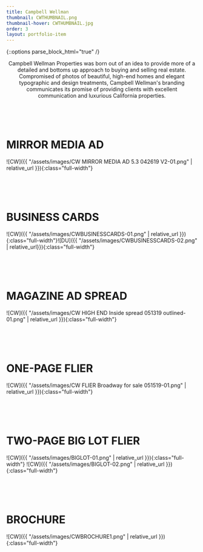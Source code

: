```yaml
---
title: Campbell Wellman
thumbnail: CWTHUMBNAIL.png
thumbnail-hover: CWTHUMBNAIL.jpg
order: 3
layout: portfolio-item
---
```

{::options parse_block_html="true" /}

<div style="text-align: center;">
<div style="text-align: center; max-width: 500px; margin: 0 auto;">
Campbell Wellman Properties was born out of an idea to provide more of a detailed and bottoms up approach to buying and selling real estate. Compromised of photos of beautiful, high-end homes and elegant typographic and design treatments, Campbell Wellman's branding communicates its promise of providing clients with excellent communication and luxurious California properties. 
</div>
</div>



<br><br><br>
<h1>MIRROR MEDIA AD</h1>

![CW]({{ "/assets/images/CW MIRROR MEDIA AD 5.3 042619 V2-01.png" | relative_url
}}){:class="full-width"}


<br><br><br>
<h1>BUSINESS CARDS</h1>

<div class="CWBUSINESSCARDS">
![CW]({{ "/assets/images/CWBUSINESSCARDS-01.png" | relative_url
}}){:class="full-width"}![DU]({{ "/assets/images/CWBUSINESSCARDS-02.png" | relative_url}}){:class="full-width"}
</div>


<br><br><br>
<h1>MAGAZINE AD SPREAD</h1>

![CW]({{ "/assets/images/CW HIGH END Inside spread 051319 outlined-01.png" | relative_url
}}){:class="full-width"}


<br><br><br>
<h1>ONE-PAGE FLIER</h1>

![CW]({{ "/assets/images/CW FLIER Broadway for sale 051519-01.png" | relative_url
}}){:class="full-width"}


<br><br><br>
<h1>TWO-PAGE BIG LOT FLIER</h1>
<div class="BIGLOT">
![CW]({{ "/assets/images/BIGLOT-01.png" | relative_url }}){:class="full-width"}
![CW]({{ "/assets/images/BIGLOT-02.png" | relative_url }}){:class="full-width"}
</div>


<br><br><br>
<h1>BROCHURE</h1>

![CW]({{ "/assets/images/CWBROCHURE1.png" | relative_url
}}){:class="full-width"}